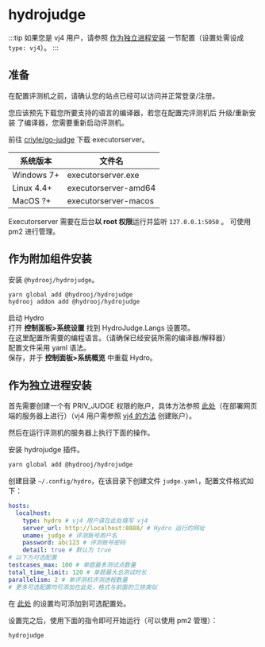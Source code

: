 # hydrojudge

:::tip
如果您是 vj4 用户，请参照 [作为独立进程安装](/plugins/hydrojudge.html#作为独立进程安装) 一节配置（设置处需设成 `type: vj4`）。
:::

## 准备

在配置评测机之前，请确认您的站点已经可以访问并正常登录/注册。

您应该预先下载您所要支持的语言的编译器，若您在配置完评测机后 升级/重新安装 了编译器，您需要重新启动评测机。

前往 [criyle/go-judge](https://github.com/criyle/go-judge/actions) 下载 executorserver。

| 系统版本   | 文件名               |
| ---------- | -------------------- |
| Windows 7+ | executorserver.exe   |
| Linux 4.4+ | executorserver-amd64 |
| MacOS ?+   | executorserver-macos |

Executorserver 需要在后台**以 root 权限**运行并监听 `127.0.0.1:5050` 。
可使用 pm2 进行管理。

## 作为附加组件安装

安装 `@hydrooj/hydrojudge`。

```sh
yarn global add @hydrooj/hydrojudge
hydrooj addon add @hydrooj/hydrojudge
```

启动 Hydro  
打开 **控制面板>系统设置** 找到 HydroJudge.Langs 设置项。  
在这里配置所需要的编程语言。（请确保已经安装所需的编译器/解释器）  
配置文件采用 yaml 语法。  
保存，并于 **控制面板>系统概览** 中重载 Hydro。

## 作为独立进程安装

首先需要创建一个有 PRIV_JUDGE 权限的账户，具体方法参照 [此处](/install/cli.html#创建评测账号)（在部署网页端的服务器上进行）（vj4 用户需参照 [vj4 的方法](https://github.com/vijos/vj4#judging) 创建账户）。

然后在运行评测机的服务器上执行下面的操作。

安装 hydrojudge 插件。

```sh
yarn global add @hydrooj/hydrojudge
```

创建目录 `~/.config/hydro`，在该目录下创建文件 `judge.yaml`，配置文件格式如下：

```yaml
hosts:
  localhost:
    type: hydro # vj4 用户请在此处填写 vj4
    server_url: http://localhost:8888/ # Hydro 运行的网址
    uname: judge # 评测账号用户名
    password: abc123 # 评测账号密码
    detail: true # 默认为 true
# 以下为可选配置
testcases_max: 100 # 单题最多测试点数量
total_time_limit: 120 # 单题最大总测试时长
parallelism: 2 # 单评测机评测进程数量
# 更多可选配置均可添加在此处，格式与前面的三排类似
```

在 [此处](https://github.com/hydro-dev/Hydro/blob/9c0afa38e3e6fa886ab9e9237847893fa6714392/packages/hydrojudge/src/config.ts#L12) 的设置均可添加到可选配置处。

设置完之后，使用下面的指令即可开始运行（可以使用 pm2 管理）：

```sh
hydrojudge
```